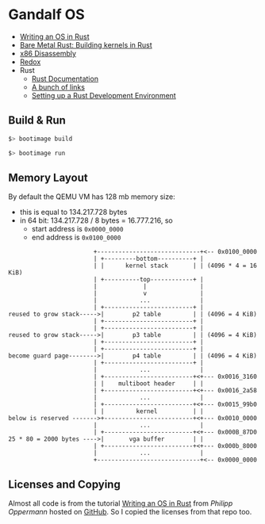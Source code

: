 # Gandalf OS

- [Writing an OS in Rust][os-tutorial]
- [Bare Metal Rust: Building kernels in Rust](http://www.randomhacks.net/bare-metal-rust/)
- [x86 Disassembly](https://en.wikibooks.org/wiki/X86_Disassembly)
- [Redox](https://github.com/redox-os/redox)
- Rust
    - [Rust Documentation](https://www.rust-lang.org/en-US/documentation.html)
    - [A bunch of links](https://github.com/ctjhoa/rust-learning)
    - [Setting up a Rust Development Environment](http://asquera.de/blog/2017-03-03/setting-up-a-rust-devenv/)

## Build & Run

```bash
$> bootimage build
```

```bash
$> bootimage run
```

## Memory Layout

By default the QEMU VM has 128 mb memory size:

- this is equal to 134.217.728 bytes
- in 64 bit: 134.217.728 / 8 bytes = 16.777.216, so
    - start address is `0x0000_0000`
    - end address is `0x0100_0000`

```text
                        +-----------------------------+<-- 0x0100_0000
                        | +---------bottom----------+ |
                        | |      kernel stack       | | (4096 * 4 = 16 KiB)
                        | +----------top------------+ |
                        |             |               |
                        |             v               |
                        |            ...              |
                        | +-------------------------+ |
reused to grow stack----->|        p2 table         | | (4096 = 4 KiB)
                        | +-------------------------+ |
                        | +-------------------------+ |
reused to grow stack----->|        p3 table         | | (4096 = 4 KiB)
                        | +-------------------------+ |
                        | +-------------------------+ |
become guard page-------->|        p4 table         | | (4096 = 4 KiB)
                        | +-------------------------+ |
                        |            ...              |
                        | +-------------------------+<+--- 0x0016_3160
                        | |    multiboot header     | |
                        | +-------------------------+<+--- 0x0016_2a58
                        |            ...              |
                        | +-------------------------+<+--- 0x0015_99b0
                        | |         kernel          | |
below is reserved ------->+-------------------------+<+--- 0x0010_0000
                        |            ...              |
                        | +-------------------------+<+--- 0x000B_87D0
25 * 80 = 2000 bytes ---->|       vga buffer        | |
                        | +-------------------------+<+--- 0x000b_8000
                        |            ...              |
                        +-----------------------------+<-- 0x0000_0000
```

## Licenses and Copying

Almost all code is from the tutorial [Writing an OS in Rust][os-tutorial] from _Philipp Oppermann_ hosted on [GitHub](https://github.com/phil-opp/blog_os). So I copied the licenses from that repo too.

[os-tutorial]:  https://os.phil-opp.com
